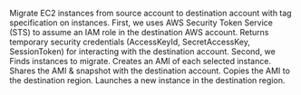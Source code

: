 Migrate EC2 instances from source account to destination account with tag specification on instances.
First, we uses AWS Security Token Service (STS) to assume an IAM role in the destination AWS account. Returns temporary security credentials (AccessKeyId, SecretAccessKey, SessionToken) for interacting with the destination account.
Second, we Finds instances to migrate.
Creates an AMI of each selected instance.
Shares the AMI & snapshot with the destination account.
Copies the AMI to the destination region.
Launches a new instance in the destination region.
